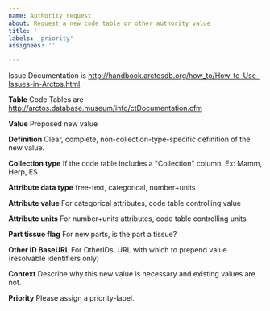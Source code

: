 ```yaml
---
name: Authority request
about: Request a new code table or other authority value
title: ''
labels: 'priority'
assignees: ''

---
```


Issue Documentation is http://handbook.arctosdb.org/how_to/How-to-Use-Issues-in-Arctos.html

**Table**
Code Tables are http://arctos.database.museum/info/ctDocumentation.cfm

**Value**
Proposed new value

**Definition**
Clear, complete, non-collection-type-specific definition of the new value.

**Collection type**
If the code table includes a "Collection" column. Ex: Mamm, Herp, ES

**Attribute data type**
free-text, categorical, number+units

**Attribute value**
For categorical attributes, code table controlling value

**Attribute units**
For number+units attributes, code table controlling units

**Part tissue flag**
For new parts, is the part a tissue?

**Other ID BaseURL**
For OtherIDs, URL with which to prepend value (resolvable identifiers only)

**Context**
Describe why this new value is necessary and existing values are not.

**Priority**
Please assign a priority-label.
